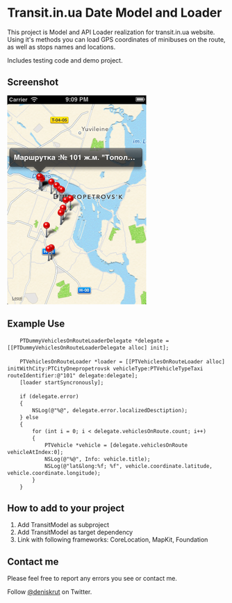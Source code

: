 # Transit.in.ua Date Model and Loader

This project is Model and API Loader realization for transit.in.ua website. Using it's methods you can load GPS coordinates of minibuses on the route, as well as stops names and locations.

Includes testing code and demo project.

## Screenshot

![ScreenShot](screenshot.png)

## Example Use

```objc
	PTDummyVehiclesOnRouteLoaderDelegate *delegate = [[PTDummyVehiclesOnRouteLoaderDelegate alloc] init];

	PTVehiclesOnRouteLoader *loader = [[PTVehiclesOnRouteLoader alloc] initWithCity:PTCityDnepropetrovsk vehicleType:PTVehicleTypeTaxi routeIdentifier:@"101" delegate:delegate];
	[loader startSyncronously];
	
	if (delegate.error)
	{
		NSLog(@"%@", delegate.error.localizedDesctiption);
	} else
	{
		for (int i = 0; i < delegate.vehiclesOnRoute.count; i++)
		{
			PTVehicle *vehicle = [delegate.vehiclesOnRoute vehicleAtIndex:0];
			NSLog(@"%@", Info: vehicle.title);
			NSLog(@"lat&long:%f; %f", vehicle.coordinate.latitude, vehicle.coordinate.longitude);
		}
	}
```

## How to add to your project

1. Add TransitModel as subproject
2. Add TransitModel as target dependency
3. Link with following frameworks: CoreLocation, MapKit, Foundation

## Contact me

Please feel free to report any errors you see or contact me.

Follow [@deniskrut](http://twitter.com/deniskrut) on Twitter.
